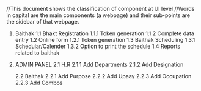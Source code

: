 //This document shows the classification of component at UI level
//Words in capital are the main components (a webpage) and their sub-points are the sidebar of that webpage.

1. Baithak
	1.1 Bhakt Registration
		1.1.1 Token generation
		1.1.2 Complete data entry 
	1.2 Online form 
		1.2.1 Token generation
	1.3 Baithak Scheduling
		1.3.1 Schedular/Calender
		1.3.2 Option to print the schedule
	1.4 Reports related to baithak

2. ADMIN PANEL
	2.1 H.R
		2.1.1 Add Departments
		2.1.2 Add Designation

	2.2 Baithak
		2.2.1 Add Purpose
		2.2.2 Add Upaay
		2.2.3 Add Occupation
		2.2.3 Add Combos